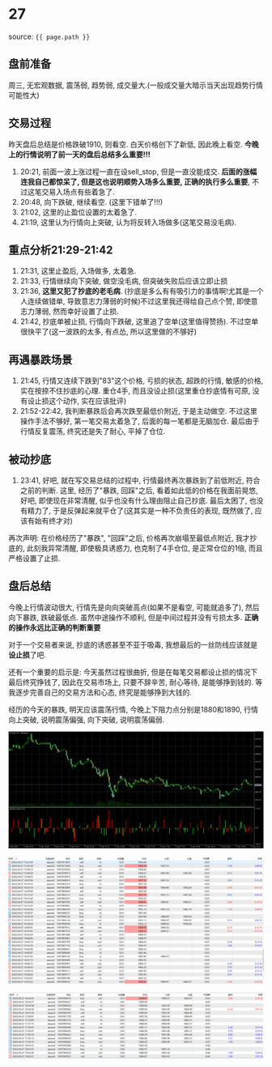 # 27

source: `{{ page.path }}`

## 盘前准备

周三, 无宏观数据, 震荡弱, 趋势弱, 成交量大.(一般成交量大暗示当天出现趋势行情可能性大)

## 交易过程

昨天盘后总结是价格跌破1910, 则看空. 白天价格创下了新低, 因此晚上看空. 
**今晚上的行情说明了前一天的盘后总结多么重要!!!**

1. 20:21, 前面一波上涨过程一直在设sell_stop, 但是一直没能成交. **后面的涨幅连我自己都惊呆了, 但是这也说明顺势入场多么重要, 正确的执行多么重要**, 不过这笔交易入场点有些着急了.
2. 20:48, 向下跌破, 继续看空. (这里下错单了!!!)
3. 21:02, 这里的止盈位设置的太着急了.
4. 21:19, 这里认为行情向上突破, 认为将反转入场做多(这笔交易没毛病).

## 重点分析21:29-21:42

1. 21:31, 这里止盈后, 入场做多, 太着急.
2. 21:33, 行情继续向下突破, 做空没毛病, 但突破失败后应该立即止损
3. 21:36, **这里又犯了抄底的老毛病**. (抄底是多么有有吸引力的事情啊!尤其是一个人连续做错单, 导致意志力薄弱的时候)不过这里我还得给自己点个赞, 即使意志力薄弱, 然而幸好设置了止损.
4. 21:42, 抄底单被止损, 行情向下跌破, 这里追了空单(这里值得赞扬). 不过空单很快平了(这一波跌的太多, 有点怂, 所以这里做的不够好)

## 再遇暴跌场景

1. 21:45, 行情又连续下跌到"83"这个价格, 亏损的状态, 超跌的行情, 敏感的价格, 实在按捺不住抄底的心理. 重仓4手, 而且没设止损(这里重仓抄底情有可原, 没有设止损这个动作, 实在应该批评)
2. 21:52-22:42, 我判断暴跌后会再次跌至最低价附近, 于是主动做空. 不过这里操作手法不够好, 第一笔交易太着急了, 后面的每一笔都是无脑加仓. 最后由于行情反复震荡, 终究还是失了耐心, 平掉了仓位.

## 被动抄底

1. 23:41, 好吧, 就在写交易总结的过程中, 行情最终再次暴跌到了前低附近, 符合之前的判断. 这里, 经历了"暴跌, 回踩"之后, 看着如此低的价格在我面前晃悠, 好吧, 即使现在非常清醒, 似乎也没有什么理由阻止自己抄底. 最后太困了, 也没有精力了, 于是反弹起来就平仓了(这其实是一种不负责任的表现, 既然做了, 应该有始有终才对)

再次声明: 在价格经历了"暴跌", "回踩"之后, 价格再次崩塌至最低点附近, 我才抄底的, 此刻我异常清醒, 即使极具诱惑力, 也克制了4手仓位, 是正常仓位的1倍, 而且严格设置了止损.

## 盘后总结

今晚上行情波动很大, 行情先是向向突破高点(如果不是看空, 可能就追多了), 然后向下暴跌, 跌破最低点. 虽然中途操作不顺利, 但是中间过程并没有亏损太多. **正确的操作永远比正确的判断重要**

对于一个交易者来说, 抄底的诱惑甚至不亚于吸毒, 我想最后的一丝防线应该就是**设止损**了吧.

还有一个重要的启示是: 今天虽然过程很曲折, 但是在每笔交易都设止损的情况下最后终究挣钱了, 因此在交易市场上, 只要不辞辛苦, 耐心等待, 是能够挣到钱的. 等我逐步完善自己的交易方法和心态, 终究是能够挣到大钱的.

经历的今天的暴跌, 明天应该震荡行情, 今晚上下阻力点分别是1880和1890, 行情向上突破, 说明震荡偏强, 向下突破, 说明震荡偏弱.

![](../../../assets/images/QuotationRecord/20220427_1.png)

![](../../../assets/images/QuotationRecord/20220427_2.png)

![](../../../assets/images/QuotationRecord/20220427_3.png)
